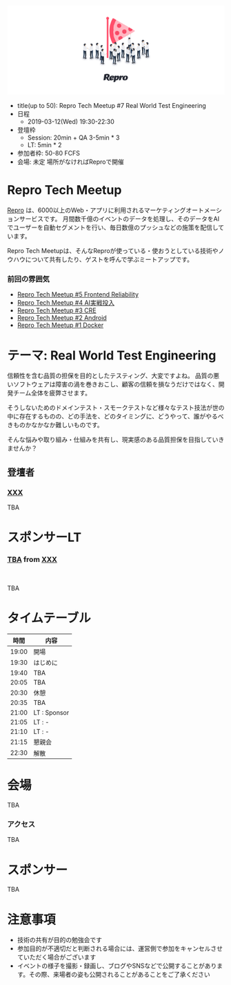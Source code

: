 ![](/assets/images/repro-tech-meetup-banner.png)

- title(up to 50): Repro Tech Meetup #7 Real World Test Engineering
- 日程
  - 2019-03-12(Wed) 19:30-22:30
- 登壇枠
  - Session: 20min + QA 3-5min * 3
  - LT: 5min * 2
- 参加者枠: 50-80 FCFS
- 会場: 未定 場所がなければReproで開催

# Repro Tech Meetup

[Repro](https://repro.io) は、6000以上のWeb・アプリに利用されるマーケティングオートメーションサービスです。
月間数千億のイベントのデータを処理し、そのデータをAIでユーザーを自動セグメントを行い、毎日数億のプッシュなどの施策を配信しています。

Repro Tech Meetupは、そんなReproが使っている・使おうとしている技術やノウハウについて共有したり、ゲストを呼んで学ぶミートアップです。

### 前回の雰囲気

- [Repro Tech Meetup #5 Frontend Reliability](https://togetter.com/li/1295307)
- [Repro Tech Meetup #4 AI実戦投入](https://togetter.com/li/1285717)
- [Repro Tech Meetup #3 CRE](https://togetter.com/li/1272696)
- [Repro Tech Meetup #2 Android](https://togetter.com/li/1261085)
- [Repro Tech Meetup #1 Docker](https://togetter.com/li/1251270)

# テーマ: Real World Test Engineering

信頼性を含む品質の担保を目的としたテスティング、大変ですよね。
品質の悪いソフトウェアは障害の渦を巻きおこし、顧客の信頼を損なうだけではなく、開発チーム全体を疲弊させます。

そうしないためのドメインテスト・スモークテストなど様々なテスト技法が世の中に存在するものの、どの手法を、どのタイミングに、どうやって、誰がやるべきものかなかなか難しいものです。

そんな悩みや取り組み・仕組みを共有し、現実感のある品質担保を目指していきませんか？


## 登壇者

### [XXX](https://twitter.com/reproio)

TBA

# スポンサーLT

### [TBA](https://twitter.com/) from [XXX]()

![]()

TBA

# タイムテーブル

時間  | 内容
---   | ---
19:00 | 開場
19:30 | はじめに
19:40 | TBA 
20:05 | TBA 
20:30 | 休憩
20:35 | TBA 
21:00 | LT : Sponsor
21:05 | LT : -
21:10 | LT : -
21:15 | 懇親会
22:30 | 解散

# 会場

TBA

### アクセス

TBA

# スポンサー

TBA

# 注意事項

- 技術の共有が目的の勉強会です
- 参加目的が不適切だと判断される場合には、運営側で参加をキャンセルさせていただく場合がございます
- イベントの様子を撮影・録画し、ブログやSNSなどで公開することがあります。その際、来場者の姿も公開されることがあることをご了承ください
